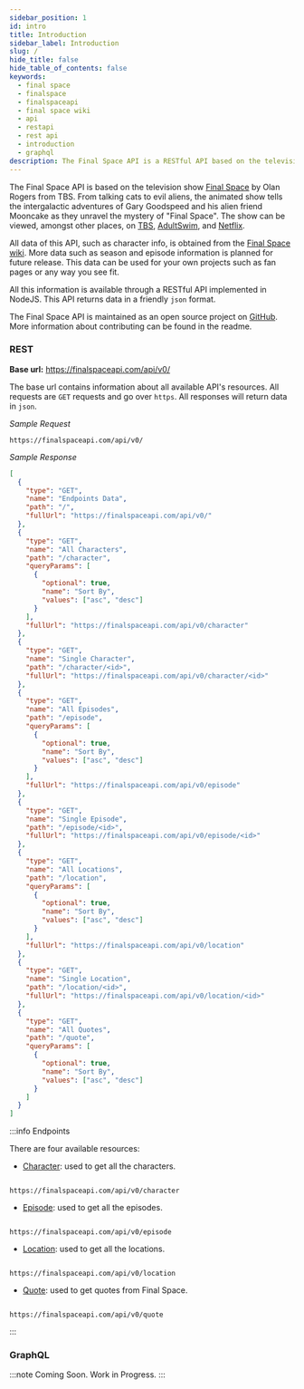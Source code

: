 ```yaml
---
sidebar_position: 1
id: intro
title: Introduction
sidebar_label: Introduction
slug: /
hide_title: false
hide_table_of_contents: false
keywords:
  - final space
  - finalspace
  - finalspaceapi
  - final space wiki
  - api
  - restapi
  - rest api
  - introduction
  - graphql
description: The Final Space API is a RESTful API based on the television show Final Space
---
```


The Final Space API is based on the television show [Final Space](https://en.wikipedia.org/wiki/Final_Space) by Olan Rogers from TBS. From talking cats to evil aliens, the animated show tells the intergalactic adventures of Gary Goodspeed and his alien friend Mooncake as they unravel the mystery of "Final Space". The show can be viewed, amongst other places, on [TBS](https://www.international.tbs.com/), [AdultSwim](https://www.adultswim.com/videos/final-space), and [Netflix](https://www.netflix.com/title/80174479).

All data of this API, such as character info, is obtained from the [Final Space wiki](https://final-space.fandom.com/wiki/Final_Space_Wiki). More data such as season and episode information is planned for future release. This data can be used for your own projects such as fan pages or any way you see fit.

All this information is available through a RESTful API implemented in NodeJS. This API returns data in a friendly `json` format.

The Final Space API is maintained as an open source project on [GitHub](https://github.com/lelouchB/final-space-api). More information about contributing can be found in the readme.

### REST

**Base url:** https://finalspaceapi.com/api/v0/

The base url contains information about all available API's resources.
All requests are `GET` requests and go over `https`. All responses will return data in `json`.

_Sample Request_

```
https://finalspaceapi.com/api/v0/
```

_Sample Response_

```json
[
  {
    "type": "GET",
    "name": "Endpoints Data",
    "path": "/",
    "fullUrl": "https://finalspaceapi.com/api/v0/"
  },
  {
    "type": "GET",
    "name": "All Characters",
    "path": "/character",
    "queryParams": [
      {
        "optional": true,
        "name": "Sort By",
        "values": ["asc", "desc"]
      }
    ],
    "fullUrl": "https://finalspaceapi.com/api/v0/character"
  },
  {
    "type": "GET",
    "name": "Single Character",
    "path": "/character/<id>",
    "fullUrl": "https://finalspaceapi.com/api/v0/character/<id>"
  },
  {
    "type": "GET",
    "name": "All Episodes",
    "path": "/episode",
    "queryParams": [
      {
        "optional": true,
        "name": "Sort By",
        "values": ["asc", "desc"]
      }
    ],
    "fullUrl": "https://finalspaceapi.com/api/v0/episode"
  },
  {
    "type": "GET",
    "name": "Single Episode",
    "path": "/episode/<id>",
    "fullUrl": "https://finalspaceapi.com/api/v0/episode/<id>"
  },
  {
    "type": "GET",
    "name": "All Locations",
    "path": "/location",
    "queryParams": [
      {
        "optional": true,
        "name": "Sort By",
        "values": ["asc", "desc"]
      }
    ],
    "fullUrl": "https://finalspaceapi.com/api/v0/location"
  },
  {
    "type": "GET",
    "name": "Single Location",
    "path": "/location/<id>",
    "fullUrl": "https://finalspaceapi.com/api/v0/location/<id>"
  },
  {
    "type": "GET",
    "name": "All Quotes",
    "path": "/quote",
    "queryParams": [
      {
        "optional": true,
        "name": "Sort By",
        "values": ["asc", "desc"]
      }
    ]
  }
]
```

:::info Endpoints

There are four available resources:

- [Character](endpoints/character.md): used to get all the characters.

```

https://finalspaceapi.com/api/v0/character

```

- [Episode](endpoints/episode.md): used to get all the episodes.

```

https://finalspaceapi.com/api/v0/episode

```

- [Location](endpoints/location.md): used to get all the locations.

```

https://finalspaceapi.com/api/v0/location

```

- [Quote](endpoints/quote.md): used to get quotes from Final Space.

```

https://finalspaceapi.com/api/v0/quote

```

:::

### GraphQL

:::note
Coming Soon. Work in Progress.
:::
